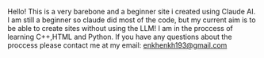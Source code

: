 Hello! 
This is a very barebone and a beginner site i created using Claude AI.
I am still a beginner so claude did most of the code, but my current aim is to be able to create sites without using the LLM!
I am in the proccess of learning C++,HTML and Python.
If you have any questions about the proccess please contact me at my email: enkhenkh193@gmail.com
